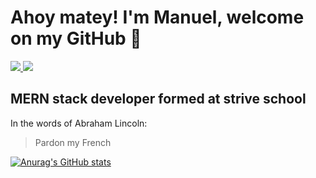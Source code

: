 

# Ahoy matey! I'm Manuel, welcome on my GitHub 🚣

<p align='left'>
  <a href="mailto:desole.manuel@gmail.com?subjetc=Hi, from Git Hub" target="_blank">
    <img src="https://img.shields.io/badge/Gmail-D14836?style=for-the-badge&logo=gmail&logoColor=white" />
  </a>
  <a href="https://www.linkedin.com/in/manueldesole/" target="_blank">
  <img src="https://img.shields.io/badge/LinkedIn-0A66C2?style=for-the-badge&logo=Linkedin&logoColor=white" />
  </a>
  
</p>

## MERN stack developer formed at strive school

In the words of Abraham Lincoln:

> Pardon my French

[![Anurag's GitHub stats](https://github-readme-stats.vercel.app/api?username=madnol)](https://github.com/anuraghazra/github-readme-stats)
